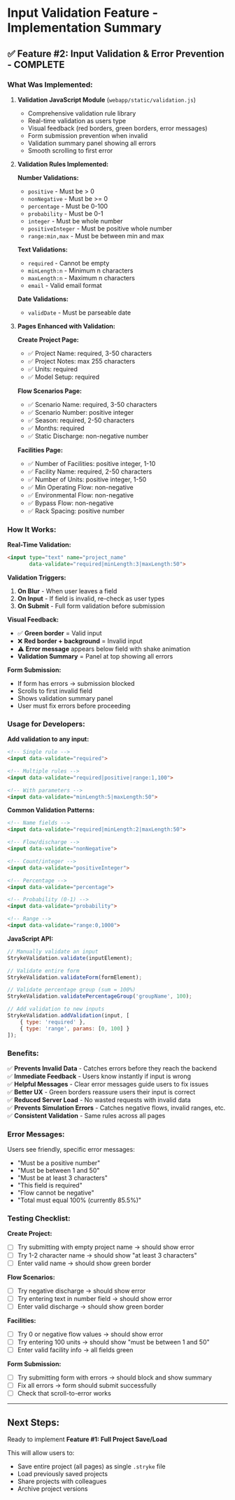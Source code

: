 # Input Validation Feature - Implementation Summary

## ✅ **Feature #2: Input Validation & Error Prevention - COMPLETE**

### What Was Implemented:

1. **Validation JavaScript Module** (`webapp/static/validation.js`)
   - Comprehensive validation rule library
   - Real-time validation as users type
   - Visual feedback (red borders, green borders, error messages)
   - Form submission prevention when invalid
   - Validation summary panel showing all errors
   - Smooth scrolling to first error

2. **Validation Rules Implemented:**

   **Number Validations:**
   - `positive` - Must be > 0
   - `nonNegative` - Must be >= 0
   - `percentage` - Must be 0-100
   - `probability` - Must be 0-1
   - `integer` - Must be whole number
   - `positiveInteger` - Must be positive whole number
   - `range:min,max` - Must be between min and max

   **Text Validations:**
   - `required` - Cannot be empty
   - `minLength:n` - Minimum n characters
   - `maxLength:n` - Maximum n characters
   - `email` - Valid email format

   **Date Validations:**
   - `validDate` - Must be parseable date

3. **Pages Enhanced with Validation:**

   **Create Project Page:**
   - ✅ Project Name: required, 3-50 characters
   - ✅ Project Notes: max 255 characters
   - ✅ Units: required
   - ✅ Model Setup: required

   **Flow Scenarios Page:**
   - ✅ Scenario Name: required, 3-50 characters
   - ✅ Scenario Number: positive integer
   - ✅ Season: required, 2-50 characters
   - ✅ Months: required
   - ✅ Static Discharge: non-negative number

   **Facilities Page:**
   - ✅ Number of Facilities: positive integer, 1-10
   - ✅ Facility Name: required, 2-50 characters
   - ✅ Number of Units: positive integer, 1-50
   - ✅ Min Operating Flow: non-negative
   - ✅ Environmental Flow: non-negative
   - ✅ Bypass Flow: non-negative
   - ✅ Rack Spacing: positive number

### How It Works:

**Real-Time Validation:**
```html
<input type="text" name="project_name" 
       data-validate="required|minLength:3|maxLength:50">
```

**Validation Triggers:**
1. **On Blur** - When user leaves a field
2. **On Input** - If field is invalid, re-check as user types
3. **On Submit** - Full form validation before submission

**Visual Feedback:**
- ✅ **Green border** = Valid input
- ❌ **Red border + background** = Invalid input
- ⚠️ **Error message** appears below field with shake animation
- **Validation Summary** = Panel at top showing all errors

**Form Submission:**
- If form has errors → submission blocked
- Scrolls to first invalid field
- Shows validation summary panel
- User must fix errors before proceeding

### Usage for Developers:

**Add validation to any input:**
```html
<!-- Single rule -->
<input data-validate="required">

<!-- Multiple rules -->
<input data-validate="required|positive|range:1,100">

<!-- With parameters -->
<input data-validate="minLength:5|maxLength:50">
```

**Common Validation Patterns:**

```html
<!-- Name fields -->
<input data-validate="required|minLength:2|maxLength:50">

<!-- Flow/discharge -->
<input data-validate="nonNegative">

<!-- Count/integer -->
<input data-validate="positiveInteger">

<!-- Percentage -->
<input data-validate="percentage">

<!-- Probability (0-1) -->
<input data-validate="probability">

<!-- Range -->
<input data-validate="range:0,1000">
```

**JavaScript API:**
```javascript
// Manually validate an input
StrykeValidation.validate(inputElement);

// Validate entire form
StrykeValidation.validateForm(formElement);

// Validate percentage group (sum = 100%)
StrykeValidation.validatePercentageGroup('groupName', 100);

// Add validation to new inputs
StrykeValidation.addValidation(input, [
    { type: 'required' },
    { type: 'range', params: [0, 100] }
]);
```

### Benefits:

✅ **Prevents Invalid Data** - Catches errors before they reach the backend  
✅ **Immediate Feedback** - Users know instantly if input is wrong  
✅ **Helpful Messages** - Clear error messages guide users to fix issues  
✅ **Better UX** - Green borders reassure users their input is correct  
✅ **Reduced Server Load** - No wasted requests with invalid data  
✅ **Prevents Simulation Errors** - Catches negative flows, invalid ranges, etc.  
✅ **Consistent Validation** - Same rules across all pages  

### Error Messages:

Users see friendly, specific error messages:
- "Must be a positive number"
- "Must be between 1 and 50"
- "Must be at least 3 characters"
- "This field is required"
- "Flow cannot be negative"
- "Total must equal 100% (currently 85.5%)"

### Testing Checklist:

**Create Project:**
- [ ] Try submitting with empty project name → should show error
- [ ] Try 1-2 character name → should show "at least 3 characters"
- [ ] Enter valid name → should show green border

**Flow Scenarios:**
- [ ] Try negative discharge → should show error
- [ ] Try entering text in number field → should show error
- [ ] Enter valid discharge → should show green border

**Facilities:**
- [ ] Try 0 or negative flow values → should show error
- [ ] Try entering 100 units → should show "must be between 1 and 50"
- [ ] Enter valid facility info → all fields green

**Form Submission:**
- [ ] Try submitting form with errors → should block and show summary
- [ ] Fix all errors → form should submit successfully
- [ ] Check that scroll-to-error works

---

## Next Steps:

Ready to implement **Feature #1: Full Project Save/Load**

This will allow users to:
- Save entire project (all pages) as single `.stryke` file
- Load previously saved projects
- Share projects with colleagues
- Archive project versions

